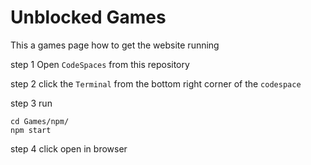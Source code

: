 # Unblocked Games
This a games page
how to get the website running

step 1 Open `CodeSpaces` from this repository

step 2 click the `Terminal` from the bottom right corner of the `codespace`

step 3 run

```
cd Games/npm/
npm start
```
step 4 click open in browser
